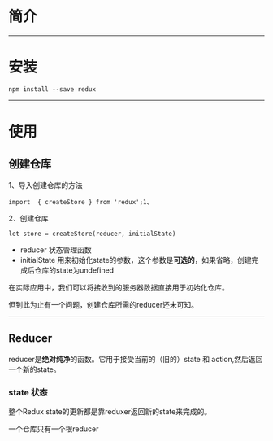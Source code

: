 # 简介

---

# 安装

```
npm install --save redux
```

---

# 使用

## 创建仓库

1、导入创建仓库的方法

```
import  { createStore } from 'redux';1、
```

2、创建仓库

```
let store = createStore(reducer, initialState)
```

* reducer  状态管理函数
* initialState  用来初始化state的参数，这个参数是**可选的**，如果省略，创建完成后仓库的state为undefined

在实际应用中，我们可以将接收到的服务器数据直接用于初始化仓库。

但到此为止有一个问题，创建仓库所需的reducer还未可知。

---

## Reducer

reducer是**绝对纯净**的函数。它用于接受当前的（旧的）state 和 action,然后返回一个新的state。

### state 状态

整个Redux state的更新都是靠reduxer返回新的state来完成的。

一个仓库只有一个根reducer

